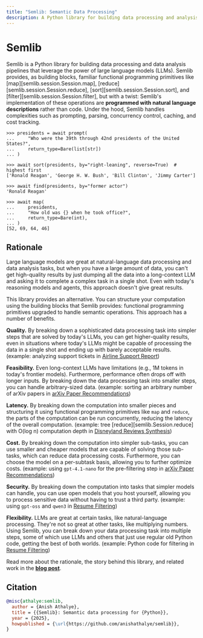 ```yaml
---
title: "Semlib: Semantic Data Processing"
description: A Python library for building data processing and analysis pipelines with LLMs.
---
```


# Semlib

Semlib is a Python library for building data processing and data analysis pipelines that leverage the power of large language models (LLMs). Semlib provides, as building blocks, familiar functional programming primitives like [map][semlib.session.Session.map], [reduce][semlib.session.Session.reduce], [sort][semlib.session.Session.sort], and [filter][semlib.session.Session.filter], but with a twist: Semlib's implementation of these operations are **programmed with natural language descriptions** rather than code. Under the hood, Semlib handles complexities such as prompting, parsing, concurrency control, caching, and cost tracking.

```pycon
>>> presidents = await prompt(
...     "Who were the 39th through 42nd presidents of the United States?",
...     return_type=Bare(list[str])
... )

>>> await sort(presidents, by="right-leaning", reverse=True)  # highest first
['Ronald Reagan', 'George H. W. Bush', 'Bill Clinton', 'Jimmy Carter']

>>> await find(presidents, by="former actor")
'Ronald Reagan'

>>> await map(
...     presidents,
...     "How old was {} when he took office?",
...     return_type=Bare(int),
... )
[52, 69, 64, 46]
```

## Rationale

Large language models are great at natural-language data processing and data analysis tasks, but when you have a large amount of data, you can't get high-quality results by just dumping all the data into a long-context LLM and asking it to complete a complex task in a single shot. Even with today's reasoning models and agents, this approach doesn't give great results.

This library provides an alternative. You can structure your computation using the building blocks that Semlib provides: functional programming primitives upgraded to handle semantic operations. This approach has a number of benefits.

**Quality.** By breaking down a sophisticated data processing task into simpler steps that are solved by today's LLMs, you can get higher-quality results, even in situations where today's LLMs might be capable of processing the data in a single shot and ending up with barely acceptable results. (example: analyzing support tickets in [Airline Support Report](./examples/airline-support/index.ipynb))

**Feasibility.** Even long-context LLMs have limitations (e.g., 1M tokens in today's frontier models). Furthermore, performance often drops off with longer inputs. By breaking down the data processing task into smaller steps, you can handle arbitrary-sized data. (example: sorting an arbitrary number of arXiv papers in [arXiv Paper Recommendations](./examples/arxiv-recommendations/index.ipynb))

**Latency.** By breaking down the computation into smaller pieces and structuring it using functional programming primitives like `map` and `reduce`, the parts of the computation can be run concurrently, reducing the latency of the overall computation.
 (example: tree [reduce][semlib.Session.reduce] with O(log n) computation depth in [Disneyland Reviews Synthesis](./examples/disneyland-reviews/index.ipynb))

**Cost.** By breaking down the computation into simpler sub-tasks, you can use smaller and cheaper models that are capable of solving those sub-tasks, which can reduce data processing costs. Furthermore, you can choose the model on a per-subtask basis, allowing you to further optimize costs. (example: using `gpt-4.1-nano` for the pre-filtering step in [arXiv Paper Recommendations](./examples/arxiv-recommendations/index.ipynb))

**Security.** By breaking down the computation into tasks that simpler models can handle, you can use open models that you host yourself, allowing you to process sensitive data without having to trust a third party. (example: using `gpt-oss` and `qwen3` in [Resume Filtering](./examples/resume-filtering/index.ipynb))

**Flexibility.** LLMs are great at certain tasks, like natural-language processing. They're not so great at other tasks, like multiplying numbers. Using Semlib, you can break down your data processing task into multiple steps, some of which use LLMs and others that just use regular old Python code, getting the best of both worlds. (example: Python code for filtering in [Resume Filtering](./examples/resume-filtering/index.ipynb))

Read more about the rationale, the story behind this library, and related work in the [**blog post**](https://anishathalye.com/semlib/).

## Citation

```bibtex
@misc{athalye:semlib,
  author = {Anish Athalye},
  title = {{Semlib}: Semantic data processing for {Python}},
  year = {2025},
  howpublished = {\url{https://github.com/anishathalye/semlib}},
}
```
